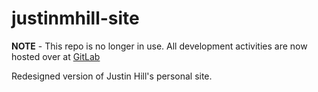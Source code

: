 # justinmhill-site

**NOTE** - This repo is no longer in use. All development activities are now hosted over at [GitLab](https://gitlab.com/jmhill/justinmhill-site)

Redesigned version of Justin Hill's personal site.
